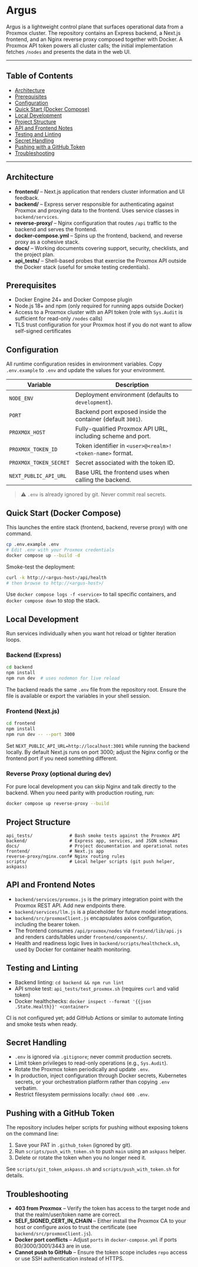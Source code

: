 # Argus

Argus is a lightweight control plane that surfaces operational data from a Proxmox
cluster. The repository contains an Express backend, a Next.js frontend, and an
Nginx reverse proxy composed together with Docker. A Proxmox API token powers all
cluster calls; the initial implementation fetches `/nodes` and presents the data in
the web UI.

---

## Table of Contents
- [Architecture](#architecture)
- [Prerequisites](#prerequisites)
- [Configuration](#configuration)
- [Quick Start (Docker Compose)](#quick-start-docker-compose)
- [Local Development](#local-development)
- [Project Structure](#project-structure)
- [API and Frontend Notes](#api-and-frontend-notes)
- [Testing and Linting](#testing-and-linting)
- [Secret Handling](#secret-handling)
- [Pushing with a GitHub Token](#pushing-with-a-github-token)
- [Troubleshooting](#troubleshooting)

---

## Architecture
- **frontend/** – Next.js application that renders cluster information and UI
  feedback.
- **backend/** – Express server responsible for authenticating against Proxmox
  and proxying data to the frontend. Uses service classes in `backend/services`.
- **reverse-proxy/** – Nginx configuration that routes `/api` traffic to the
  backend and serves the frontend.
- **docker-compose.yml** – Spins up the frontend, backend, and reverse proxy as a
  cohesive stack.
- **docs/** – Working documents covering support, security, checklists, and the
  project plan.
- **api_tests/** – Shell-based probes that exercise the Proxmox API outside the
  Docker stack (useful for smoke testing credentials).

## Prerequisites
- Docker Engine 24+ and Docker Compose plugin
- Node.js 18+ and npm (only required for running apps outside Docker)
- Access to a Proxmox cluster with an API token (role with `Sys.Audit` is
  sufficient for read-only `/nodes` calls)
- TLS trust configuration for your Proxmox host if you do not want to allow
  self-signed certificates

## Configuration
All runtime configuration resides in environment variables. Copy `.env.example`
to `.env` and update the values for your environment.

| Variable | Description |
| --- | --- |
| `NODE_ENV` | Deployment environment (defaults to `development`). |
| `PORT` | Backend port exposed inside the container (default `3001`). |
| `PROXMOX_HOST` | Fully-qualified Proxmox API URL, including scheme and port. |
| `PROXMOX_TOKEN_ID` | Token identifier in `<user>@<realm>!<token-name>` format. |
| `PROXMOX_TOKEN_SECRET` | Secret associated with the token ID. |
| `NEXT_PUBLIC_API_URL` | Base URL the frontend uses when calling the backend. |

> ⚠️ `.env` is already ignored by git. Never commit real secrets.

## Quick Start (Docker Compose)
This launches the entire stack (frontend, backend, reverse proxy) with one
command.

```bash
cp .env.example .env
# Edit .env with your Proxmox credentials
docker compose up --build -d
```

Smoke-test the deployment:

```bash
curl -k http://<argus-host>/api/health
# then browse to http://<argus-host>/
```

Use `docker compose logs -f <service>` to tail specific containers, and
`docker compose down` to stop the stack.

## Local Development
Run services individually when you want hot reload or tighter iteration loops.

### Backend (Express)
```bash
cd backend
npm install
npm run dev  # uses nodemon for live reload
```

The backend reads the same `.env` file from the repository root. Ensure the file
is available or export the variables in your shell session.

### Frontend (Next.js)
```bash
cd frontend
npm install
npm run dev -- --port 3000
```

Set `NEXT_PUBLIC_API_URL=http://localhost:3001` while running the backend
locally. By default Next.js runs on port 3000; adjust the Nginx config or the
frontend port if you need something different.

### Reverse Proxy (optional during dev)
For pure local development you can skip Nginx and talk directly to the backend.
When you need parity with production routing, run:

```bash
docker compose up reverse-proxy --build
```

## Project Structure
```
api_tests/              # Bash smoke tests against the Proxmox API
backend/                # Express app, services, and JSON schemas
docs/                   # Project documentation and operational notes
frontend/               # Next.js app
reverse-proxy/nginx.conf# Nginx routing rules
scripts/                # Local helper scripts (git push helper, askpass)
```

## API and Frontend Notes
- `backend/services/proxmox.js` is the primary integration point with the
  Proxmox REST API. Add new endpoints there.
- `backend/services/llm.js` is a placeholder for future model integrations.
- `backend/src/proxmoxClient.js` encapsulates axios configuration, including the
  bearer token.
- The frontend consumes `/api/proxmox/nodes` via `frontend/lib/api.js` and
  renders cards/tables under `frontend/components/`.
- Health and readiness logic lives in `backend/scripts/healthcheck.sh`, used by
  Docker for container health monitoring.

## Testing and Linting
- Backend linting: `cd backend && npm run lint`
- API smoke test: `api_tests/test_proxmox.sh` (requires `curl` and valid token)
- Docker healthchecks: `docker inspect --format '{{json .State.Health}}' <container>`

CI is not configured yet; add GitHub Actions or similar to automate linting and
smoke tests when ready.

## Secret Handling
- `.env` is ignored via `.gitignore`; never commit production secrets.
- Limit token privileges to read-only operations (e.g., `Sys.Audit`).
- Rotate the Proxmox token periodically and update `.env`.
- In production, inject configuration through Docker secrets, Kubernetes
  secrets, or your orchestration platform rather than copying `.env` verbatim.
- Restrict filesystem permissions locally: `chmod 600 .env`.

## Pushing with a GitHub Token
The repository includes helper scripts for pushing without exposing tokens on
the command line:

1. Save your PAT in `.github_token` (ignored by git).
2. Run `scripts/push_with_token.sh` to push `main` using an `askpass` helper.
3. Delete or rotate the token when you no longer need it.

See `scripts/git_token_askpass.sh` and `scripts/push_with_token.sh` for details.

## Troubleshooting
- **403 from Proxmox** – Verify the token has access to the target node and that
  the realm/user/token name are correct.
- **SELF_SIGNED_CERT_IN_CHAIN** – Either install the Proxmox CA to your host or
  configure axios to trust the certificate (see `backend/src/proxmoxClient.js`).
- **Docker port conflicts** – Adjust `ports` in `docker-compose.yml` if ports
  80/3000/3001/3443 are in use.
- **Cannot push to GitHub** – Ensure the token scope includes `repo` access or
  use SSH authentication instead of HTTPS.
